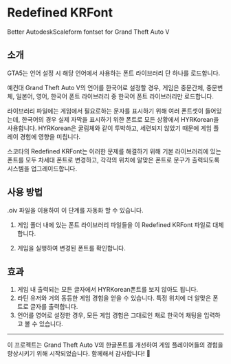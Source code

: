 # Redefined KRFont
Better AutodeskScaleform fontset for Grand Theft Auto V

## 소개
GTA5는 언어 설정 시 해당 언어에서 사용하는 폰트 라이브러리 단 하나를 로드합니다.

예컨대 Grand Theft Auto V의 언어를 한국어로 설정할 경우, 게임은 중문간체, 중문번체, 일본어, 영어, 한국어 폰트 라이브러리 중 한국어 폰트 라이브러리만 로드합니다. 

라이브러리 파일에는 게임에서 필요로하는 문자를 표시하기 위해 여러 폰트셋이 들어있는데, 한국어의 경우 실제 자막을 표시하기 위한 폰트로 모든 상황에서 HYRKorean을 사용합니다. HYRKorean은 굴림체와 같이 투박하고, 세련되지 않았기 때문에 게임 플레이 경험에 영향을 미칩니다. 

스코타의 Redefined KRFont는 이러한 문제를 해결하기 위해 기본 라이브러리에 있는 폰트를 모두 차세대 폰트로 변경하고, 각각의 위치에 알맞은 폰트로 문구가 출력되도록 시스템을 업그레이드합니다.

## 사용 방법
.oiv 파일을 이용하여 이 단계를 자동화 할 수 있습니다.

1. 게임 폴더 내에 있는 폰트 라이브러리 파일들을 이 Redefined KRFont 파일로 대체합니다.

2. 게임을 실행하여 변경된 폰트를 확인합니다.

## 효과
1. 게임 내 출력되는 모든 글자에서 HYRKorean폰트를 보지 않아도 됩니다.
2. 라틴 유저와 거의 동등한 게임 경험을 얻을 수 있습니다. 특정 위치에 더 알맞은 폰트로 글자를 출력합니다.
3. 언어를 영어로 설정한 경우, 모든 게임 경험은 그대로인 채로 한국어 채팅을 입력하고 볼 수 있습니다.

---

이 프로젝트는 Grand Theft Auto V의 한글폰트를 개선하여 게임 플레이어들의 경험을 향상시키기 위해 시작되었습니다. 함께해서 감사합니다! 🚀
